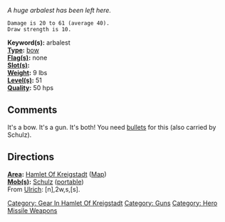 *A huge arbalest has been left here.*

`Damage is 20 to 61 (average 40).`  
`Draw strength is 10.`

**Keyword(s):** arbalest  
**[Type](:Category:_Object_Types.md "wikilink"):**
[bow](:Category:_Bows.md "wikilink")  
**[Flag(s)](:Category:_Object_Flags.md "wikilink"):** none  
**[Slot(s)](Object_Slots.md "wikilink"):** <wielded>  
**[Weight](Object_Weight.md "wikilink"):** 9 lbs  
**[Level(s)](Object_Level.md "wikilink"):** 51  
**[Quality](Object_Quality.md "wikilink"):** 50 hps  

## Comments

It's a bow. It's a gun. It's both! You need
[bullets](Few_Bullets.md "wikilink") for this (also carried by Schulz).

## Directions

**[Area](:Category:_Areas.md "wikilink"):** [Hamlet Of
Kreigstadt](:Category:_Hamlet_Of_Kreigstadt.md "wikilink")
([Map](Hamlet_Of_Kreigstadt_Map.md "wikilink"))  
**[Mob(s)](:Category:_Mobs.md "wikilink"):** [Schulz](Schulz "wikilink")
([portable](Teleport.md "wikilink"))  
From [Ulrich](Ulrich "wikilink"): \[n\],2w,s,\[s\].

[Category: Gear In Hamlet Of
Kreigstadt](Category:_Gear_In_Hamlet_Of_Kreigstadt "wikilink")
[Category: Guns](Category:_Guns "wikilink") [Category: Hero Missile
Weapons](Category:_Hero_Missile_Weapons "wikilink")
